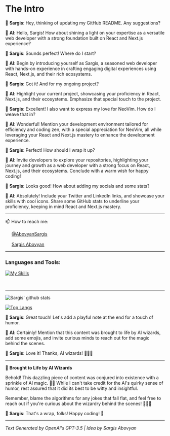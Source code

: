 # The Intro

👋 **Sargis**: Hey, thinking of updating my GitHub README. Any suggestions?

🤖 **AI**: Hello, Sargis! How about shining a light on your expertise as a versatile web developer with a strong foundation built on React and Next.js experience?

👋 **Sargis**: Sounds perfect! Where do I start?

🤖 **AI**: Begin by introducing yourself as Sargis, a seasoned web developer with hands-on experience in crafting engaging digital experiences using React, Next.js, and their rich ecosystems.

👋 **Sargis**: Got it! And for my ongoing project?

🤖 **AI**: Highlight your current project, showcasing your proficiency in React, Next.js, and their ecosystems. Emphasize that special touch to the project.

👋 **Sargis**: Excellent! I also want to express my love for NeoVim. How do I weave that in?

🤖 **AI**: Wonderful! Mention your development environment tailored for efficiency and coding zen, with a special appreciation for NeoVim, all while leveraging your React and Next.js mastery to enhance the development experience.

👋 **Sargis**: Perfect! How should I wrap it up?

🤖 **AI**: Invite developers to explore your repositories, highlighting your journey and growth as a web developer with a strong focus on React, Next.js, and their ecosystems. Conclude with a warm wish for happy coding!

👋 **Sargis**: Looks good! How about adding my socials and some stats?

🤖 **AI**: Absolutely! Include your Twitter and LinkedIn links, and showcase your skills with cool icons. Share some GitHub stats to underline your proficiency, keeping in mind React and Next.js mastery.

---
📫 How to reach me:

<img height="16" width="16" src="https://cdn.jsdelivr.net/npm/simple-icons@latest/icons/twitter.svg" /> [@AbovyanSargis](https://twitter.com/AbovyanSargis)

<img  height="16"  width="16"  src="https://cdn.jsdelivr.net/npm/simple-icons@latest/icons/linkedin.svg" /> [Sargis Abovyan](https://www.linkedin.com/in/sargis-abovyan-7ab560b4/)

---
### Languages and Tools:

[![My Skills](https://skillicons.dev/icons?i=bash,html,css,nodejs,docker,firebase,git,github,githubactions,js,jest,lua,neovim,nextjs,nodejs,prisma,react,redux,remix,tailwind,,webpacktheme=light)](https://skillicons.dev)

<br>

---
![Sargis' github stats](https://github-readme-stats.vercel.app/api?username=sabovyan&show_icons=true&bg_color=eff1f5&text_color=4c4f69&icon_color=8839ef&title_color=179299)

[![Top Langs](https://github-readme-stats.vercel.app/api/top-langs/?username=sabovyan&layout=donut-vertical)](https://github.com/anuraghazra/github-readme-stats)



👋 **Sargis**: Great touch! Let's add a playful note at the end for a touch of humor.

🤖 **AI**: Certainly! Mention that this content was brought to life by AI wizards, add some emojis, and invite curious minds to reach out for the magic behind the scenes.

👋 **Sargis**: Love it! Thanks, AI wizards! 🧙‍♂️✨

---

🤖 **Brought to Life by AI Wizards**

Behold! This dazzling piece of content was conjured into existence with a sprinkle of AI magic. 🧙✨ While I can't take credit for the AI's quirky sense of humor, rest assured that it did its best to be witty and insightful.

Remember, blame the algorithms for any jokes that fall flat, and feel free to reach out if you're curious about the wizardry behind the scenes! 🧠🤖✨

👋 **Sargis**: That's a wrap, folks! Happy coding! 🚀

---

*Text Generated by OpenAI's GPT-3.5 | Idea by Sargis Abovyan*

